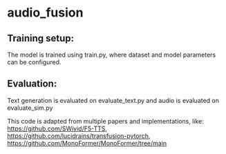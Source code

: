 # audio_fusion

## Training setup: 
The model is trained using train.py, where dataset and model parameters can be configured. 

## Evaluation: 
Text generation is evaluated on evaluate_text.py and audio is evaluated on evaluate_sim.py 

This code is adapted from multiple papers and implementations, like: https://github.com/SWivid/F5-TTS, https://github.com/lucidrains/transfusion-pytorch, https://github.com/MonoFormer/MonoFormer/tree/main 
